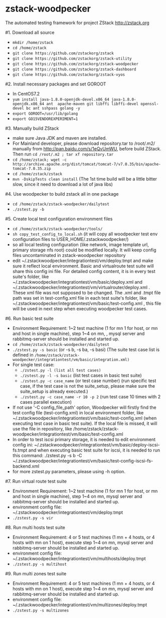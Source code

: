 # zstack-woodpecker
The automated testing framework for project ZStack http://zstack.org

#1. Download all source
 * `mkdir /home/zstack`  
 * `cd /home/zstack`  
 * `git clone https://github.com/zstackorg/zstack`  
 * `git clone https://github.com/zstackorg/zstack-utility`  
 * `git clone https://github.com/zstackorg/zstack-woodpecker`  
 * `git clone https://github.com/zstackorg/zstack-dashboard`  
 * `git clone https://github.com/zstackorg/zstack-vyos`  
 
#2. Install necessary packages and set GOROOT 
* In CentOS7.2 
* `yum install java-1.8.0-openjdk-devel.x86_64 java-1.8.0-openjdk.x86_64 ant  apache-maven git libffi libffi-devel openssl-devel bc ant sshpass golang -y` 
* `export GOROOT=/usr/lib/golang`
* `export GO15VENDOREXPERIMENT=1`

#3. Manually build ZStack
 * make sure Java JDK and maven are installed.  
 * For Mainland developer, please download repository.tar to /root/.m2/ manually from http://pan.baidu.com/s/1eQvUmWU, before build ZStack. Then run  `cd /root/.m2 ; tar xf repository.tar `
 * `cd /home/zstack; wget -c http://archive.apache.org/dist/tomcat/tomcat-7/v7.0.35/bin/apache-tomcat-7.0.35.zip`  
 * `cd /home/zstack/zstack`  
 * `mvn -DskipTests clean install` (The 1st time build will be a little bitter slow, since it need to download a lot of java libs)  


#4. Use woodpecker to build zstack all in one package
 * `cd /home/zstack/zstack-woodpecker/dailytest`  
 * `./zstest.py -b`  

#5. Create local test configuration environment files

 * `cd /home/zstack/zstack-woodpecker/tools/`  
 * `sh copy_test_config_to_local.sh` (it will copy all woodpecker test env configuration files to USER_HOME/.zstackwoodpecker/)  
 * so all local testing configuration (like network, image template url, primary storage nfs root) could be modified locally. It will keep config files uncontaminated in zstack-woodpecker repository
 * edit ~/.zstackwoodpecker/integrationtest/vm/deploy.tmpt and make sure it reflect local environment. Basic and virtualroute test suite will share this config ini file. For detailed config content, it is in every test suite's folder, like ~/.zstackwoodpecker/integrationtest/vm/basic/deploy.xml and ~/.zstackwoodpecker/integrationtest/vm/virtualrouter/deploy.xml . These xml file was not supposed to be changed. The .xml and .tmpt file path was set in test-config.xml file in each test suite's folder, like ~/.zstackwoodpecker/integrationtest/vm/basic/test-config.xml , this file will be used in next step when executing woodpecker test cases. 

#6. Run basic test suite
 * Environment Requirement: 1~2 test machine (1 for mn 1 for host, or mn and host in single machine), step 1~4 on mn, , mysql server and rabbitmq-server should be installed and started up. 
 * `cd /home/zstack/zstack-woodpecker/dailytest`  
 * `./zstest.py -s basic` (or -s b, -s ba, -s basi) (The suite test case list is defined in   `/home/zstack/zstack-woodpecker/integrationtest/vm/basic/integration.xml)`  
 * For single test case:  
   * `./zstest.py -l (list all test cases)`  
   * `./zstest.py -l -s basic` (list test cases in basic test suite)  
   * `./zstest.py -c case_name` (or test case number) (run specific test case, if the test case is not the suite_setup, please make sure the suite_setup is already executed.)  
   * `./zstest.py -c case_name -r 10 -p 2` (run test case 10 times with 2 cases parallel execution)  
 * If not use '-C config_file_path' option, Woodpecker will firstly find the test config file (test-config.xml) in local environment folder, like  ~/.zstackwoodpecker/integrationtest/vm/basic/test-config.xml (when executing test case in basic test suite). If the local file is missed, it will use the file in repository, like  /home/zstack/zstack-woodpecker/integrationtest/vm/basic/test-config.xml 
 * In order to test iscsi primary storage, it is needed to edit environment config ini: ~/.zstackwoodpecker/integrationtest/vm/basic/deploy-iscsi-fs.tmpt and when executing basic test suite for iscsi, it is needed to run this command: ./zstest.py -s b -C ~/.zstackwoodpecker/integrationtest/vm/basic/test-config-iscsi-fs-backend.xml
 * for more zstest.py parameters, please using -h option. 

#7. Run virtual route test suite
 * Environment Requirement: 1~2 test machine (1 for mn 1 for host, or mn and host in single machine), step 1~4 on mn, mysql server and rabbitmq-server should be installed and started up. 
 * environment config file: ~/.zstackwoodpecker/integrationtest/vm/deploy.tmpt
 * `./zstest.py -s vir`  

#8. Run multi hosts test suite
 * Environment Requirement: 4 or 5 test machines (1 mn + 4 hosts, or 4 hosts with mn on 1 host), execute step 1~4 on mn, mysql server and rabbitmq-server should be installed and started up. 
 * environment config file: ~/.zstackwoodpecker/integrationtest/vm/multihosts/deploy.tmpt
 * `./zstest.py -s multihost`  

#9. Run multi zones test suite
 * Environment Requirement: 4 or 5 test machines (1 mn + 4 hosts, or 4 hosts with mn on 1 host), execute step 1~4 on mn, mysql server and rabbitmq-server should be installed and started up. 
 * environment config file: ~/.zstackwoodpecker/integrationtest/vm/multizones/deploy.tmpt
 * `./zstest.py -s multizones`  
